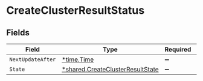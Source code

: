 # CreateClusterResultStatus


## Fields

| Field                                                                               | Type                                                                                | Required                                                                            | Description                                                                         |
| ----------------------------------------------------------------------------------- | ----------------------------------------------------------------------------------- | ----------------------------------------------------------------------------------- | ----------------------------------------------------------------------------------- |
| `NextUpdateAfter`                                                                   | [*time.Time](https://pkg.go.dev/time#Time)                                          | :heavy_minus_sign:                                                                  | N/A                                                                                 |
| `State`                                                                             | [*shared.CreateClusterResultState](../../models/shared/createclusterresultstate.md) | :heavy_minus_sign:                                                                  | N/A                                                                                 |